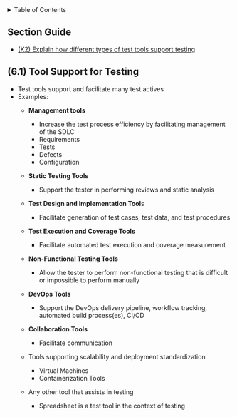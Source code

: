 <details>
  <summary>Table of Contents</summary>
  <ul>
    <li><a href="/README.md">Home</a></li>
    <li><a href="Chapter_6_Home.md">Chapter Home</a></li>
    <li><a href="Section_1.md">Section 1</a></li>
    <li><a href="Section_2.md">Section 2</a></li>
  </ul>
</details>

## Section Guide
- [(K2) Explain how different types of test tools support testing](#61)

<a id=61></a>

## (6.1) Tool Support for Testing
- Test tools support and facilitate many test actives
- Examples:
    - **Management tools**
        - Increase the test process efficiency by facilitating management of the SDLC
        - Requirements
        - Tests
        - Defects
        - Configuration

    - **Static Testing Tools**
        - Support the tester in performing reviews and static analysis

    - **Test Design and Implementation Tool**s
        - Facilitate generation of test cases, test data, and test procedures

    - **Test Execution and Coverage Tools**
        - Facilitate automated test execution and coverage measurement

    - **Non-Functional Testing Tools**
        - Allow the tester to perform non-functional testing that is difficult or impossible to perform manually

    - **DevOps Tools**
        - Support the DevOps delivery pipeline, workflow tracking, automated build process(es), CI/CD

    - **Collaboration Tools**
        - Facilitate communication
    
    - Tools supporting scalability and deployment standardization
        - Virtual Machines
        - Containerization Tools

    - Any other tool that assists in testing
        - Spreadsheet is a test tool in the context of testing